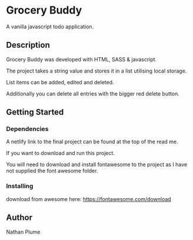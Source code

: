 # Grocery Buddy

A vanilla javascript todo application.

## Description

Grocery Buddy was developed with HTML, SASS & javascript.

The project takes a string value and stores it in a list utilising local storage.

List items can be added, edited and deleted.

Additionally you can delete all entries with the bigger red delete button.

## Getting Started

### Dependencies

A netlify link to the final project can be found at the top of the read me.

If you want to download and run this project.

You will need to download and install fontawesome to the project as I have not supplied the font awesome folder.

### Installing

download from awesome here: https://fontawesome.com/download

## Author

Nathan Plume
